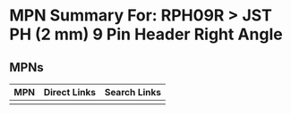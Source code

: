 



# MPN Summary For: RPH09R > JST PH (2 mm) 9 Pin Header Right Angle

## MPNs
  

|MPN|Direct Links|Search Links|
| :--- | :--- | :--- |
||||

